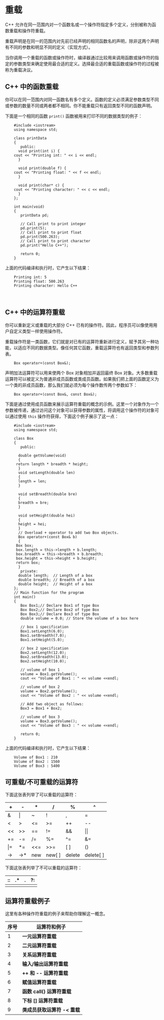# 重载

C++ 允许在同一范围内对一个函数名或一个操作符指定多个定义，分别被称为函数重载和操作符重载。

重载声明是在同一的范围内对先前已经声明的相同函数名的声明，除非这两个声明有不同的参数和明显不同的定义（实现方式）。

当你调用一个重载的函数或操作符时，编译器通过比较用来调用函数或操作符的指定的参数类型来确定使用最合适的定义。选择最合适的重载函数或操作符的过程被称为重载决议。

## C++ 中的函数重载

你可以在同一范围内对同一函数名有多个定义。函数的定义必须满足参数类型不同或参数的数量不同或两者都不相同。你不能重载只有返回类型不同的函数声明。

下面是一个相同的函数 `print()` 函数被用来打印不同的数据类型的例子：

```
    #include <iostream>
    using namespace std;

    class printData
    {
       public:
      void print(int i) {
    cout << "Printing int: " << i << endl;
      }

      void print(double f) {
    cout << "Printing float: " << f << endl;
      }

      void print(char* c) {
    cout << "Printing character: " << c << endl;
      }
    };

    int main(void)
    {
       printData pd;

       // Call print to print integer
       pd.print(5);
       // Call print to print float
       pd.print(500.263);
       // Call print to print character
       pd.print("Hello C++");

       return 0;
    }
```

上面的代码编译和执行时，它产生以下结果：

```
    Printing int: 5
    Printing float: 500.263
    Printing character: Hello C++
```

　

## C++ 中的运算符重载　

你可以重新定义或重载的大部分 C++ 已有的操作符。因此，程序员可以像使用用户自定义类型一样使用操作符。　

重载操作符是一类函数，它们就是对已有的运算符重新进行定义，赋予其另一种功能，以适应不同的数据类型。像任何其它函数，重载运算符也有返回类型和参数列表。

```
    Box operator+(const Box&);
```

声明加法运算符可以用来使两个 Box 对象相加并返回最终 Box 对象。大多数重载运算符可以被定义为普通非成员函数或类成员函数。如果我们把上面的函数定义为一个类的非成员函数，那么我们就必须为每个操作数传两个参数如下：

```
    Box operator+(const Box&, const Box&);
```

下面是通过使用成员函数来展示运算符重载的概念的示例。这里一个对象作为一个参数被传递，通过访问这个对象可以获得参数的属性，将调用这个操作符的对象可以通过使用 `this` 操作符获得，下面这个例子展示了这一点：

```
    #include <iostream>
    using namespace std;

    class Box
    {
       public:

      double getVolume(void)
      {
     return length * breadth * height;
      }
      void setLength(double len)
      {
      length = len;
      }

      void setBreadth(double bre)
      {
      breadth = bre;
      }

      void setHeight(double hei)
      {
      height = hei;
      }
      // Overload + operator to add two Box objects.
      Box operator+(const Box& b)
      {
     Box box;
     box.length = this->length + b.length;
     box.breadth = this->breadth + b.breadth;
     box.height = this->height + b.height;
     return box;
      }
       private:
      double length;  // Length of a box
      double breadth; // Breadth of a box
      double height;  // Height of a box
    };
    // Main function for the program
    int main()
    {
       Box Box1;// Declare Box1 of type Box
       Box Box2;// Declare Box2 of type Box
       Box Box3;// Declare Box3 of type Box
       double volume = 0.0; // Store the volume of a box here

       // box 1 specification
       Box1.setLength(6.0);
       Box1.setBreadth(7.0);
       Box1.setHeight(5.0);

       // box 2 specification
       Box2.setLength(12.0);
       Box2.setBreadth(13.0);
       Box2.setHeight(10.0);

       // volume of box 1
       volume = Box1.getVolume();
       cout << "Volume of Box1 : " << volume <<endl;

       // volume of box 2
       volume = Box2.getVolume();
       cout << "Volume of Box2 : " << volume <<endl;

       // Add two object as follows:
       Box3 = Box1 + Box2;

       // volume of box 3
       volume = Box3.getVolume();
       cout << "Volume of Box3 : " << volume <<endl;

       return 0;
    }
```

上面的代码编译和执行时，它产生以下结果：

```
    Volume of Box1 : 210
    Volume of Box2 : 1560
    Volume of Box3 : 5400
```

## 可重载/不可重载的运算符

下面这张表列举了可以重载的运算符：

| +    | -    | *    | /      | %      | ^         |
| ---- | ---- | ---- | ------ | ------ | --------- |
| &    | \|   | ~    | !      | ,      | =         |
| <    | >    | <=   | >=     | ++     | --        |
| <<   | >>   | ==   | !=     | &&     | \|\|      |
| +=   | -=   | /=   | %=     | ^=     | &=        |
| \|=  | *=   | <<=  | >>=    | [ ]    | ()        |
| ->   | ->*  | new  | new[ ] | delete | delete[ ] |

下面这张表列举了不可以重载的运算符：

| ::   | .*   | .    | ?:   |
| ---- | ---- | ---- | ---- |
|      |      |      |      |

## 运算符重载例子

这里有各种操作符重载的例子来帮助你理解这一概念。

| 序号 | 运算符和例子                 |
| ---- | ---------------------------- |
| 1    | **一元运算符重载**           |
| 2    | **二元运算符重载**           |
| 3    | **关系运算符重载**           |
| 4    | **输入/输出运算符重载**      |
| 5    | **++ 和 -- 运算符重载**      |
| 6    | **赋值运算符重载**           |
| 7    | **函数 call() 运算符重载**   |
| 8    | **下标 [] 运算符重载**        |
| 9    | **类成员获取运算符 -< 重载** |